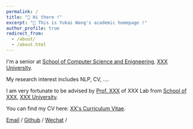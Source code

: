 ```yaml
---
permalink: /
title: "👋 Hi there !"
excerpt: "👋 This is Yukai Wang's academic homepage !"
author_profile: true
redirect_from: 
  - /about/
  - /about.html
---
```


I'm a senior at [School of Computer Science and Enigneering](https://cse.XXX.edu.cn/), [XXX University](https://www.XXX.edu.cn/). 

My research interest includes NLP, CV, ....

I am very fortunate to be advised by [Prof. XXX](https://www.XXX.com/) of XXX Lab from [School of XXX](https://www.XXX.com), [XXX University](https://www.XXX.com). 

You can find my CV here: [XX's Curriculum Vitae](../assets/Curriculum_Vitae.pdf).

[Email](mailto:XX@stu.pku.edu.cn) / [Github](https://github.com/QiuDi233) / [Wechat](../images/wechat.jpg) / 
